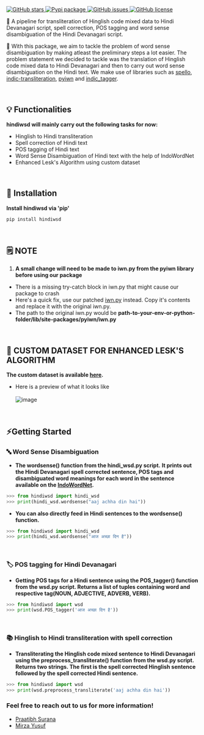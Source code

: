 <p>  
  <a href="https://github.com/praatibhsurana/Hinglish_Hindi_WSD/stargazers">  
    <img src="https://img.shields.io/github/stars/praatibhsurana/hinglish_hindi_wsd.svg?colorA=orange&colorB=orange&logo=github"  
         alt="GitHub stars">  
  </a> 
  <a href="https://pypi.org/project/hindiwsd/">  
      <img src="https://img.shields.io/pypi/v/hindiwsd?colorB=brightgreen" alt="Pypi package">  
  </a>  
  <a href="https://github.com/praatibhsurana/Hinglish_Hindi_WSD/issues">
        <img src="https://img.shields.io/github/issues/praatibhsurana/hinglish_hindi_wsd.svg"
             alt="GitHub issues">
  </a>
  <a href="https://github.com/praatibhsurana/Hinglish_Hindi_WSD/blob/main/LICENSE">  
        <img src="https://img.shields.io/github/license/praatibhsurana/hinglish_hindi_wsd.svg"  
             alt="GitHub license">  
  </a>
</p>  
  
<p> 📌 A pipeline for transliteration of Hinglish code mixed data to Hindi Devanagari script, spell correction, POS tagging and word sense disambiguation of the Hindi Devanagari script.       
</p>

<p>  
📖 With this package, we aim to tackle the problem of word sense disambiguation by making atleast the preliminary steps a lot easier. The problem statement we decided to tackle was the translation of Hinglish code mixed data to Hindi Devanagari and then to carry out word sense disambiguation on the Hindi text. We make use of libraries such as <a href='https://github.com/hellohaptik/spello'>spello</a>, <a href='https://github.com/indic-transliteration/indic_transliteration_py'>indic-transliteration</a>, <a href='https://github.com/riteshpanjwani/pyiwn'>pyiwn</a> and <a href='https://github.com/avineshpvs/indic_tagger'>indic_tagger</a>.   
</p>  <br>

## 💡 Functionalities

**hindiwsd will mainly carry out the following tasks for now:**

- Hinglish to Hindi transliteration
- Spell correction of Hindi text
- POS tagging of Hindi text
- Word Sense Disambiguation of Hindi text with the help of IndoWordNet
- Enhanced Lesk's Algorithm using custom dataset

<br>

## 💾 Installation

**Install hindiwsd via 'pip'**

```bash
pip install hindiwsd
```

<br>

## 🗒️ NOTE

1. **A small change will need to be made to iwn.py from the pyiwn library before using our package** <br>

- There is a missing try-catch block in iwn.py that might cause our package to crash
- Here's a quick fix, use our patched [iwn.py](https://github.com/praatibhsurana/pyiwn/blob/patch-1/pyiwn/iwn.py) instead. Copy it's contents and replace it with the original iwn.py.
- The path to the original iwn.py would be **path-to-your-env-or-python-folder/lib/site-packages/pyiwn/iwn.py**

<br>

## 📄 CUSTOM DATASET FOR ENHANCED LESK'S ALGORITHM

**The custom dataset is available [here](https://github.com/praatibhsurana/Hinglish_Hindi_WSD/tree/main/dataset).**

- Here is a preview of what it looks like <br><br>
  ![image](https://user-images.githubusercontent.com/43675042/150093498-056089b4-a957-4c7e-8f32-875d296a353d.png)

<br>

## ⚡Getting Started

### 🔤 Word Sense Disambiguation

- **The wordsense() function from the hindi_wsd.py script.**
  **It prints out the Hindi Devanagari spell corrected sentence, POS tags and disambiguated word meanings for each word in the sentence available on the [IndoWordNet](https://www.cfilt.iitb.ac.in/indowordnet/).**

```python
>>> from hindiwsd import hindi_wsd
>>> print(hindi_wsd.wordsense("aaj achha din hai"))
```

- **You can also directly feed in Hindi sentences to the wordsense() function.**

```python
>>> from hindiwsd import hindi_wsd
>>> print(hindi_wsd.wordsense("आज अच्छा दिन है"))
```

<br>

### 🏷️ POS tagging for Hindi Devanagari

- **Getting POS tags for a Hindi sentence using the POS_tagger() function from the wsd.py script. Returns a list of tuples containing word and respective tag(NOUN, ADJECTIVE, ADVERB, VERB).**

```python
>>> from hindiwsd import wsd
>>> print(wsd.POS_tagger('आज अच्छा दिन है'))
```

<br>

### 📚 Hinglish to Hindi transliteration with spell correction

- **Transliterating the Hinglish code mixed sentence to Hindi Devanagari using the preprocess_transliterate() function from the wsd.py script. Returns two strings. The first is the spell corrected Hinglish sentence followed by the spell corrected Hindi sentence.**

```python
>>> from hindiwsd import wsd
>>> print(wsd.preprocess_transliterate('aaj achha din hai'))
```

### Feel free to reach out to us for more information!

- [Praatibh Surana](https://github.com/praatibhsurana)
- [Mirza Yusuf](https://github.com/YusufBaig7)
